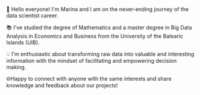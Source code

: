 👋 Hello everyone! I'm Marina and I am on the never-ending journey of the data scientist career.

📚 I've studied the degree of Mathematics and a master degree in Big Data Analysis in Economics and Business from the University of the Balearic Islands (UIB).

💡 I'm enthusiastic about transforming raw data into valuable and interesting information with the mindset of facilitating and empowering decision making.

🌐Happy to connect with anyone with the same interests and share knowledge and feedback about our projects! 

<!--
**MarinaMoreno/MarinaMoreno** is a ✨ _special_ ✨ repository because its `README.md` (this file) appears on your GitHub profile.

Here are some ideas to get you started:

- 🔭 I’m currently working on ...
- 🌱 I’m currently learning ...
- 👯 I’m looking to collaborate on ...
- 🤔 I’m looking for help with ...
- 💬 Ask me about ...
- 📫 How to reach me: ...
- 😄 Pronouns: ...
- ⚡ Fun fact: ...
-->
